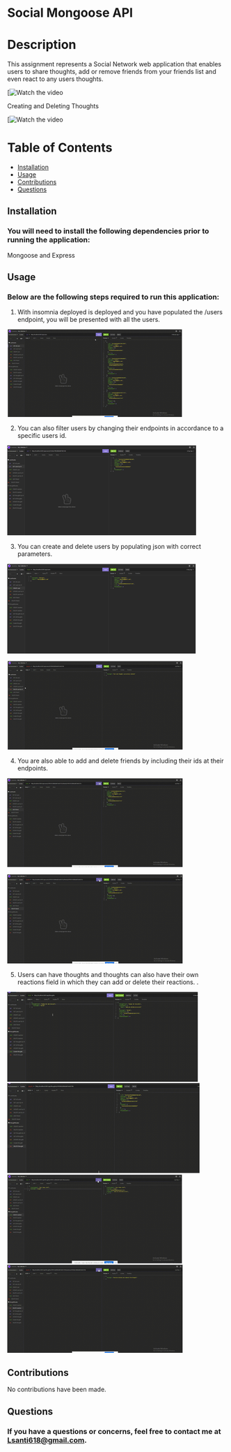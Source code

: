 # Social Mongoose API







# Description
This assignment represents a Social Network web application that enables users to share thoughts, add or remove friends from your friends list and even react to any users thoughts.

[![Watch the video](video/everythingElse.gif)

Creating and Deleting Thoughts

[![Watch the video](video/createAndDeleteThought.gif)


# Table of Contents
* [Installation](#installation)
* [Usage](#usage)
* [Contributions](#contributions)
* [Questions](#questions)



## Installation
### You will need to install the following dependencies prior to running the application:</br>

Mongoose and Express

## Usage 
### Below are the following steps required to run this application:</br>

1. With insomnia deployed is deployed and you have populated the /users endpoint, you will be presented with all the users.

![](img/getAllUsers.png)

2. You can also filter users by changing their endpoints in accordance to a specific users id.

![](img/userById.png)

3. You can create and delete users by populating json with correct parameters.

![](img/createUser.png)

![](img/deleteUser.png)

4. You are also able to add and delete friends by including their ids at their endpoints.

![](img/addFriend.png)

![](img/deleteFriend.png)

5. Users can have thoughts and thoughts can also have their own reactions field in which they can add or delete their reactions. .

![](img/createThought.png)
![](img/deleteThought.png)
![](img/createReaction.png)
![](img/deleteReaction.png)








## Contributions</br>

No contributions have been made.




## Questions
### If you have a questions or concerns, feel free to contact me at Lsanti618@gmail.com.
